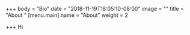 +++
body = "Bio"
date = "2018-11-19T18:05:10-08:00"
image = ""
title = "About "
[menu.main]
name = "About"
weight = 2

+++
Hi